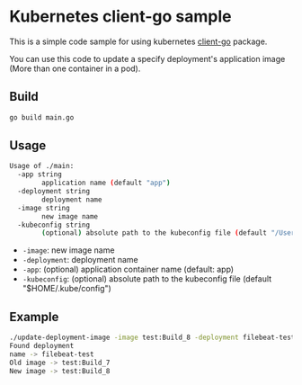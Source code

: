 # Kubernetes client-go sample
This is a simple code sample for using kubernetes [client-go](https://github.com/kubernetes/client-go) package.

You can use this code to update a specify deployment's application image (More than one container in a pod).

## Build

```bash
go build main.go
```

## Usage

```bash
Usage of ./main:
  -app string
    	application name (default "app")
  -deployment string
    	deployment name
  -image string
    	new image name
  -kubeconfig string
    	(optional) absolute path to the kubeconfig file (default "/Users/jimmy/.kube/config")
```

- `-image`: new image name
- `-deployment`: deployment name
- `-app`: (optional) application container name (default: app)
- `-kubeconfig`: (optional) absolute path to the kubeconfig file (default "$HOME/.kube/config")

## Example

```bash
./update-deployment-image -image test:Build_8 -deployment filebeat-test
Found deployment
name -> filebeat-test
Old image -> test:Build_7
New image -> test:Build_8
```



